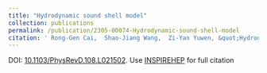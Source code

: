 ```yaml
---
title: "Hydrodynamic sound shell model"
collection: publications
permalink: /publication/2305-00074-Hydrodynamic-sound-shell-model
citation: ' Rong-Gen Cai,  Shao-Jiang Wang,  Zi-Yan Yuwen, &quot;Hydrodynamic sound shell model.&quot; <i>Phys. Rev. D</i> 108 (2023) 2, L021502.  [arXiv:2305.00074](https://arxiv.org/abs/2305.00074) . '
---
```

DOI: [10.1103/PhysRevD.108.L021502](https://doi.org/10.1103/PhysRevD.108.L021502). 
Use [INSPIREHEP](https://inspirehep.net/literature?sort=mostrecent&size=25&page=1&q=Cai%3A2023guc) for full citation